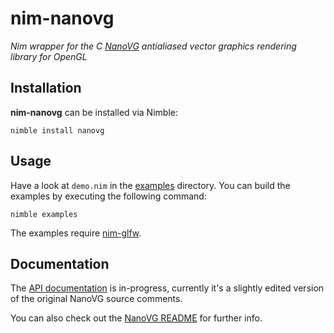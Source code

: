 # nim-nanovg

*Nim wrapper for the C [NanoVG](https://github.com/memononen/nanovg)
antialiased vector graphics rendering library for OpenGL*

## Installation

**nim-nanovg** can be installed via Nimble:

    nimble install nanovg

## Usage

Have a look at `demo.nim` in the [examples](/examples) directory. You can
build the examples by executing the following command:

    nimble examples

The examples require [nim-glfw](https://github.com/ephja/nim-glfw).

## Documentation

The [API documentation](/doc) is in-progress, currently it's a slightly edited
version of the original NanoVG source comments.

You can also check out the [NanoVG README](https://github.com/memononen/nanovg)
for further info.

